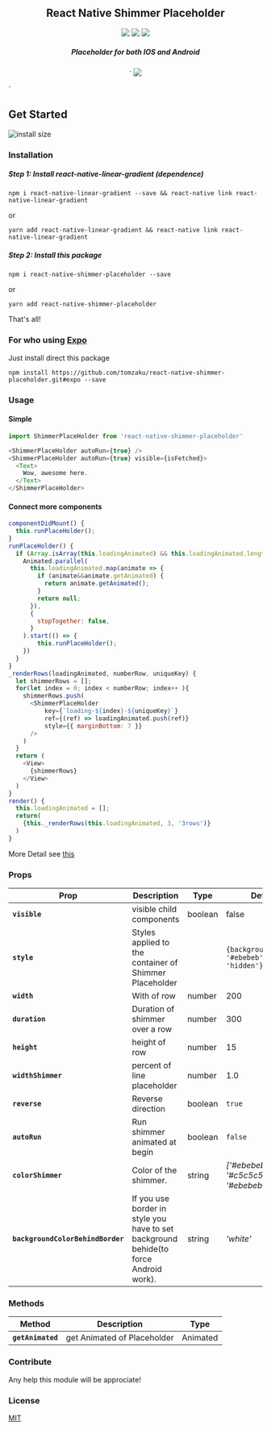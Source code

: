 
<h2 align="center">
  React Native Shimmer Placeholder
</h2>
<p align="center">
  <a href="https://www.npmjs.com/package/react-native-shimmer-placeholder"><img src="https://img.shields.io/npm/v/react-native-shimmer-placeholder.svg?style=flat-square"></a>
  <a href="https://www.npmjs.com/package/react-native-shimmer-placeholder"><img src="https://img.shields.io/npm/dm/react-native-shimmer-placeholder.svg?style=flat-square"></a>
  <a href="https://packagephobia.now.sh/badge?p=react-native-shimmer-placeholder@1.0.29"><img src="https://packagephobia.now.sh/badge?p=react-native-shimmer-placeholder@1.0.29"></a>
</p>
<h5 align="center">
Placeholder for both IOS and Android
</h5>

<p align="center">`
<img src="https://github.com/tomzaku/react-native-shimmer-placeholder/blob/master/example.gif?raw=true">
</p>`
<!-- <p align="center">
<img src="https://github.com/tomzaku/react-native-shimmer-placeholder/blob/master/example2.gif?raw=true">
</p> -->

## Get Started
![install size](https://packagephobia.now.sh/badge?p=react-native-shimmer-placeholder@1.0.29)
### Installation

##### Step 1: Install react-native-linear-gradient (dependence)

`npm i react-native-linear-gradient --save && react-native link react-native-linear-gradient`

or

`yarn add react-native-linear-gradient && react-native link react-native-linear-gradient`


##### Step 2: Install this package 
`npm i react-native-shimmer-placeholder --save`

or

`yarn add react-native-shimmer-placeholder`


That's all!

### For who using [Expo](https://expo.io)

Just install direct this package 

```
npm install https://github.com/tomzaku/react-native-shimmer-placeholder.git#expo --save
```


### Usage

#### Simple
``` js
import ShimmerPlaceHolder from 'react-native-shimmer-placeholder'

<ShimmerPlaceHolder autoRun={true} />
<ShimmerPlaceHolder autoRun={true} visible={isFetched}>
  <Text>
    Wow, awesome here.
  </Text>
</ShimmerPlaceHolder>

```

#### Connect more components

``` js
componentDidMount() {
  this.runPlaceHolder();
}
runPlaceHolder() {
  if (Array.isArray(this.loadingAnimated) && this.loadingAnimated.length > 0) {
    Animated.parallel(
      this.loadingAnimated.map(animate => {
        if (animate&&animate.getAnimated) {
          return animate.getAnimated();
        }
        return null;
      }),
      {
        stopTogether: false,
      }
    ).start(() => {
        this.runPlaceHolder();
    })
  }
}
_renderRows(loadingAnimated, numberRow, uniqueKey) {
  let shimmerRows = [];
  for(let index = 0; index < numberRow; index++ ){
    shimmerRows.push(
      <ShimmerPlaceHolder
          key={`loading-${index}-${uniqueKey}`}
          ref={(ref) => loadingAnimated.push(ref)}
          style={{ marginBottom: 7 }}
      />
    )
  }
  return (
    <View>
      {shimmerRows}
    </View>
  )
}
render() {
  this.loadingAnimated = [];
  return(
    {this._renderRows(this.loadingAnimated, 3, '3rows')}
  )
}
```

More Detail see [this](https://github.com/tomzaku/react-native-shimmer-placeholder/blob/master/example/shimmer.js)

### Props

| Prop | Description | Type | Default |
|---|---|---| ---|
|**`visible`**| visible child components | boolean |false|
|**`style`**|Styles applied to the container of Shimmer Placeholder| |`{backgroundColor: '#ebebeb',overflow: 'hidden'}`|
|**`width`**|With of row| number |200|
|**`duration`**|Duration of shimmer over a row| number |300|
|**`height`**|height of row| number |15|
|**`widthShimmer`**|percent of line placeholder| number |1.0|
|**`reverse`**|Reverse direction | boolean |`true`|
|**`autoRun`**|Run shimmer animated at begin| boolean |`false`|
|**`colorShimmer`**|Color of the shimmer.| string |*['#ebebeb', '#c5c5c5', '#ebebeb']*|
|**`backgroundColorBehindBorder`**|If you use border in style you have to set background behide(to force Android work).| string |*'white'*|

### Methods
| Method | Description | Type
|---|---| --- |
|**`getAnimated`**|get Animated of Placeholder | Animated|

### Contribute

Any help this module will be approciate!

### License

[MIT](https://github.com/tomzaku/react-native-shimmer-placeholder/blob/master/LICENSE)
